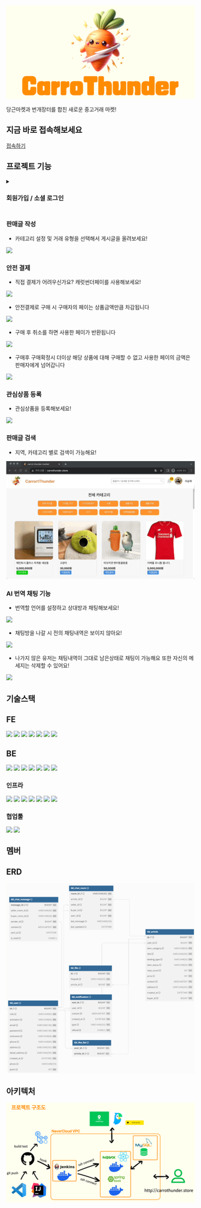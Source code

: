 
<img src="https://raw.githubusercontent.com/NC7-CarroThunder/.github/main/profile/img/CarroThunder-logo.png">

<p>당근마켓과 번개장터를 합친 새로운 중고거래 마켓!</p>

## 지금 바로 접속해보세요

<a href ="http://carrothunder.store"> 접속하기</a>

## 프로젝트 기능
 
<details>
<summary><h3>회원가입 / 소셜 로그인<h3></summary>
  회원가입을 통해 서비스를 이용할 수 있어요!
<img src="https://raw.githubusercontent.com/NC7-CarroThunder/.github/main/profile/img/회원가입.gif">

<h3>또한 카카오 소셜로그인을 통해서 로그인을 할 수 있어요!</h3>
<img src="https://raw.githubusercontent.com/NC7-CarroThunder/.github/main/profile/img/카카오로그인.gif">
</details>
  
### 판매글 작성
- 카테고리 설정 및 거래 유형을 선택해서 게시글을 올려보세요!
<img src="https://raw.githubusercontent.com/NC7-CarroThunder/.github/main/profile/img/게시글작성.gif">

### 안전 결제
- 직접 결제가 어려우신가요? 캐럿썬더페이를 사용해보세요!
<img src="https://raw.githubusercontent.com/NC7-CarroThunder/.github/main/profile/img/충전.gif">

- 안전결제로 구매 시 구매자의 페이는 상품금액만큼 차감됩니다
<img src="https://raw.githubusercontent.com/NC7-CarroThunder/.github/main/profile/img/구매.gif">

- 구매 후 취소를 하면 사용한 페이가 반환됩니다
<img src="https://raw.githubusercontent.com/NC7-CarroThunder/.github/main/profile/img/구매취소.gif">

- 구매후 구매확정시 더이상 해당 상품에 대해 구매할 수 없고 사용한 페이의 금액은 판매자에게 넘어갑니다
<img src="https://raw.githubusercontent.com/NC7-CarroThunder/.github/main/profile/img/구매확정.gif">

### 관심상품 등록
- 관심상품을 등록해보세요!
<img src="https://raw.githubusercontent.com/NC7-CarroThunder/.github/main/profile/img/관심상품.gif">

### 판매글 검색
- 지역, 카테고리 별로 검색이 가능해요!

<img src="https://raw.githubusercontent.com/NC7-CarroThunder/.github/main/profile/img/검색.gif">

### AI 번역 채팅 기능
- 번역할 언어를 설정하고 상대방과 채팅해보세요!
<img src="https://raw.githubusercontent.com/NC7-CarroThunder/.github/main/profile/img/채팅.gif">

- 채팅방을 나갈 시 전의 채팅내역은 보이지 않아요!
<img src="https://raw.githubusercontent.com/NC7-CarroThunder/.github/main/profile/img/채팅방나가기.gif">

- 나가지 않은 유저는 채팅내역이 그대로 남은상태로 채팅이 가능해요 또한 자신의 메세지는 삭제할 수 있어요!
<img src="https://raw.githubusercontent.com/NC7-CarroThunder/.github/main/profile/img/판매자채팅방.gif">

## 기술스택
## FE
<div> 

  <img src="https://img.shields.io/badge/html5-E34F26?style=for-the-badge&logo=html5&logoColor=white"> 
  <img src="https://img.shields.io/badge/css-1572B6?style=for-the-badge&logo=css3&logoColor=white"> 
  <img src="https://img.shields.io/badge/javascript-F7DF1E?style=for-the-badge&logo=javascript&logoColor=black"> 
  <img src="https://img.shields.io/badge/react-61DAFB?style=for-the-badge&logo=react&logoColor=black"> 
  <img src="https://img.shields.io/badge/Axios-5a2f88?style=for-the-badge&logo=axios&logoColor=white">
  <img src="https://img.shields.io/badge/Styled_Components-DB7093?style=for-the-badge&logo=styled-components&logoColor=white">
  <img src="https://img.shields.io/badge/react--router--dom-CA4245?style=for-the-badge&logo=react-router-dom&logoColor=white">
</div>

## BE
<div> 
  <img src="https://img.shields.io/badge/JAVA-007396?style=for-the-badge&logo=java&logoColor=white">
  <img src="https://img.shields.io/badge/Gradle-02303A?style=for-the-badge&logo=Gradle&logoColor=white">
  <img src="https://img.shields.io/badge/jsonwebtokens-000000?style=for-the-badge&logo=jsonwebtokens&logoColor=white">
  <img src="https://img.shields.io/badge/springboot-6DB33F?style=for-the-badge&logo=springboot&logoColor=white">
  <img src="https://img.shields.io/badge/springsecurity-6DB33F?style=for-the-badge&logo=springsecurity&logoColor=white">
  <img src="https://img.shields.io/badge/MySQL-4479A1?style=for-the-badge&logo=mysql&logoColor=white">

  <img src="https://img.shields.io/badge/Postman-FF6C37?style=for-the-badge&logo=Postman&logoColor=white"/>

</div>

### 인프라
<div>
  <img src="https://img.shields.io/badge/Navercloud-03C75A?style=for-the-badge&logo=naver&logoColor=white"/>
  <img src="https://img.shields.io/badge/GithubActions-2088FF?style=for-the-badge&logo=githubactions&logoColor=white"/>
  <img src="https://img.shields.io/badge/Linux-FCC624?style=for-the-badge&logo=Linux&logoColor=white">
  <img src="https://img.shields.io/badge/Ubuntu-E95420?style=for-the-badge&logo=Ubuntu&logoColor=white">
  <img src="https://img.shields.io/badge/NGINX-009639?style=for-the-badge&logo=nginx&logoColor=white"/>
  <img src="https://img.shields.io/badge/Docker-0db7ed?style=for-the-badge&logo=docker&logoColor=white"/>
  <img src="https://img.shields.io/badge/Jenkins-d33834?style=for-the-badge&logo=jenkins&logoColor=white"/>
</div>

### 협업툴
<div>
  <img src="https://img.shields.io/badge/Notion-000000?style=for-the-badge&logo=Notion&logoColor=white"/> 
  <img src="https://img.shields.io/badge/Slack-4A154B?style=for-the-badge&logo=slack&logoColor=white"/>
</div>

## 멤버

## ERD
<img src="https://raw.githubusercontent.com/NC7-CarroThunder/.github/main/profile/img/erd.png">


## 아키텍처

<img src="https://raw.githubusercontent.com/NC7-CarroThunder/.github/main/profile/img/arch.png">
